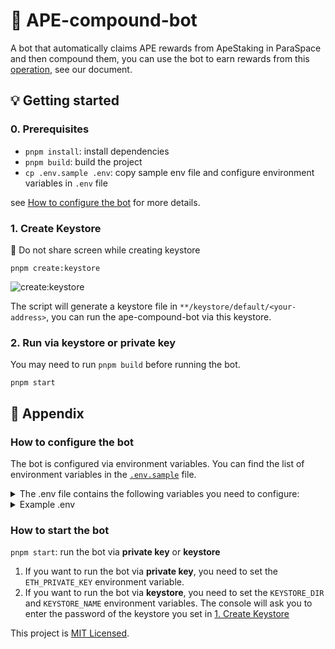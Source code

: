 # :robot: APE-compound-bot

A bot that automatically claims APE rewards from ApeStaking in ParaSpace and then compound them, you can use the bot to earn rewards from this [operation](https://github.com/para-space), see our document.

## :bulb: Getting started

### 0. Prerequisites

- `pnpm install`: install dependencies
- `pnpm build`: build the project
- `cp .env.sample .env`: copy sample env file and configure environment variables in `.env` file

see [How to configure the bot](#how-to-configure-the-bot) for more details.

### 1. Create Keystore

:see_no_evil: Do not share screen while creating keystore

`pnpm create:keystore`

![create:keystore](https://github.com/para-space/ape-compound-bot/blob/master/resources/ape-compound-bot-keystore.gif)

The script will generate a keystore file in `**/keystore/default/<your-address>`, you can run the ape-compound-bot via this keystore.

### 2. Run via keystore or private key

You may need to run `pnpm build` before running the bot.

`pnpm start`

## :wrench: Appendix

### How to configure the bot

The bot is configured via environment variables. You can find the list of environment variables in the [`.env.sample`](.env.sample) file.

<details>
<summary>The .env file contains the following variables you need to configure:</summary>
- `ETH_ENDPOINT=<your-RPC-endpoint>`: The RPC endpoint of the Ethereum network you want to connect to. You can use [Infura](https://infura.io/) or [Alchemy](https://www.alchemy.com/) to get a free RPC endpoint.

- wallet connection: the bot will use the wallet to sign transactions directly.

  - **private key**: you can give the bot a private key directly.
  - **keystore** and **password**: you can give the bot a keystore and the password of the keystore, the bot will unlock the keystore you encrypted with the password.
</details>

<details>
<summary>Example .env</summary>

```shell
ETH_ENVIRONMENT=production
ETH_NETWORK_NAME=mainnet
ETH_ENDPOINT=https://eth-mainnet.g.alchemy.com/v2/<**your-api-key**>

# Make sure to set wallet connection, either:
## 1. private key
ETH_PRIVATE_KEY=

## 2. or keystore
### If you has a keystore `**/keystore/default/0x5D48a0512efE84C6Ed674481F774F285a85ab896` encrypted with password 123456
KEYSTORE_DIR=keystore/default
KEYSTORE_NAME=0x5D48a0512efE84C6Ed674481F774F285a85ab896
# PASSWORD_BASE64=MTIzNDU2
PASSWORD=123456
```
</details>

### How to start the bot

`pnpm start`: run the bot via **private key** or **keystore**

1. If you want to run the bot via **private key**, you need to set the `ETH_PRIVATE_KEY` environment variable.
2. If you want to run the bot via **keystore**, you need to set the `KEYSTORE_DIR` and `KEYSTORE_NAME` environment variables. The console will ask you to enter the password of the keystore you set in [1. Create Keystore](#1-create-keystore)

This project is [MIT Licensed](LICENSE).
